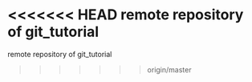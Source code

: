 <<<<<<< HEAD
remote repository of git_tutorial
=======
remote repository of git_tutorial
>>>>>>> origin/master
